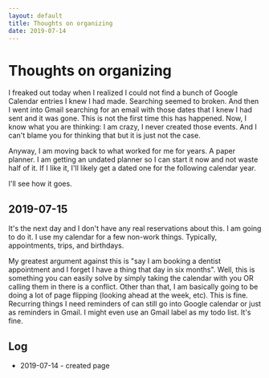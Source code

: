 ```yaml
---
layout: default
title: Thoughts on organizing 
date: 2019-07-14
---
```

# Thoughts on organizing

I freaked out today when I realized I could not find a bunch of Google Calendar entries I knew I had made. Searching seemed to broken. And then I went into Gmail searching for an email with those dates that I knew I had sent and it was gone. This is not the first time this has happened. Now, I know what you are thinking: I am crazy, I never created those events. And I can't blame you for thinking that but it is just not the case. 

Anyway, I am moving back to what worked for me for years. A paper planner. I am getting an undated planner so I can start it now and not waste half of it. If I like it, I'll likely get a dated one for the following calendar year. 

I'll see how it goes. 

## 2019-07-15

It's the next day and I don't have any real reservations about this. I am going to do it. I use my calendar for a few non-work things. Typically, appointments, trips, and birthdays. 

My greatest argument against this is "say I am booking a dentist appointment and I forget I have a thing that day in six months". Well, this is something you can easily solve by simply taking the calendar with you OR calling them in there is a conflict. Other than that, I am basically going to be doing a lot of page flipping (looking ahead at the week, etc). This is fine. Recurring things I need reminders of can still go into Google calendar or just as reminders in Gmail. I might even use an Gmail label as my todo list. It's fine. 



## Log

- 2019-07-14 - created page
